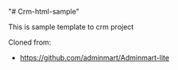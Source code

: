 "# Crm-html-sample" 

This is sample template to crm project

Cloned from:
  - https://github.com/adminmart/Adminmart-lite